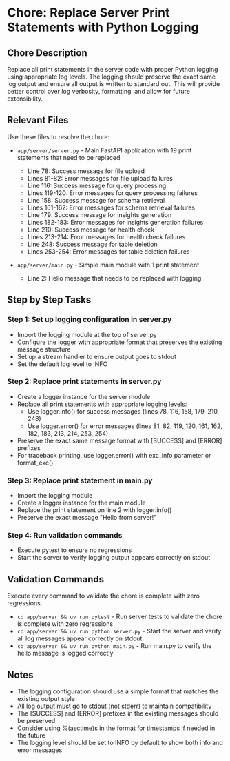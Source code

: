 # Chore: Replace Server Print Statements with Python Logging

## Chore Description
Replace all print statements in the server code with proper Python logging using appropriate log levels. The logging should preserve the exact same log output and ensure all output is written to standard out. This will provide better control over log verbosity, formatting, and allow for future extensibility.

## Relevant Files
Use these files to resolve the chore:

- `app/server/server.py` - Main FastAPI application with 19 print statements that need to be replaced
  - Line 78: Success message for file upload
  - Lines 81-82: Error messages for file upload failures
  - Line 116: Success message for query processing
  - Lines 119-120: Error messages for query processing failures
  - Line 158: Success message for schema retrieval
  - Lines 161-162: Error messages for schema retrieval failures
  - Line 179: Success message for insights generation
  - Lines 182-183: Error messages for insights generation failures
  - Line 210: Success message for health check
  - Lines 213-214: Error messages for health check failures
  - Line 248: Success message for table deletion
  - Lines 253-254: Error messages for table deletion failures

- `app/server/main.py` - Simple main module with 1 print statement
  - Line 2: Hello message that needs to be replaced with logging

## Step by Step Tasks

### Step 1: Set up logging configuration in server.py
- Import the logging module at the top of server.py
- Configure the logger with appropriate format that preserves the existing message structure
- Set up a stream handler to ensure output goes to stdout
- Set the default log level to INFO

### Step 2: Replace print statements in server.py
- Create a logger instance for the server module
- Replace all print statements with appropriate logging levels:
  - Use logger.info() for success messages (lines 78, 116, 158, 179, 210, 248)
  - Use logger.error() for error messages (lines 81, 82, 119, 120, 161, 162, 182, 183, 213, 214, 253, 254)
- Preserve the exact same message format with [SUCCESS] and [ERROR] prefixes
- For traceback printing, use logger.error() with exc_info parameter or format_exc()

### Step 3: Replace print statement in main.py
- Import the logging module
- Create a logger instance for the main module
- Replace the print statement on line 2 with logger.info()
- Preserve the exact message "Hello from server!"

### Step 4: Run validation commands
- Execute pytest to ensure no regressions
- Start the server to verify logging output appears correctly on stdout

## Validation Commands
Execute every command to validate the chore is complete with zero regressions.

- `cd app/server && uv run pytest` - Run server tests to validate the chore is complete with zero regressions
- `cd app/server && uv run python server.py` - Start the server and verify all log messages appear correctly on stdout
- `cd app/server && uv run python main.py` - Run main.py to verify the hello message is logged correctly

## Notes
- The logging configuration should use a simple format that matches the existing output style
- All log output must go to stdout (not stderr) to maintain compatibility
- The [SUCCESS] and [ERROR] prefixes in the existing messages should be preserved
- Consider using %(asctime)s in the format for timestamps if needed in the future
- The logging level should be set to INFO by default to show both info and error messages